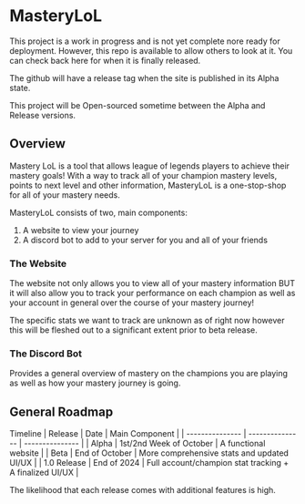 # MasteryLoL

This project is a work in progress and is not yet complete nore ready for deployment. However, this repo is available
to allow others to look at it. You can check back here for when it is finally released.

The github will have a release tag when the site is published in its Alpha state.

This project will be Open-sourced sometime between the Alpha and Release versions.

## Overview
Mastery LoL is a tool that allows league of legends players to achieve their mastery goals!
With a way to track all of your champion mastery levels, points to next level and other information,
MasteryLoL is a one-stop-shop for all of your mastery needs.

MasteryLoL consists of two, main components:
1. A website to view your journey
2. A discord bot to add to your server for you and all of your friends

### The Website
The website not only allows you to view all of your mastery information BUT it
will also allow you to track your performance on each champion as well as your account
in general over the course of your mastery journey!

The specific stats we want to track are unknown as of right now however this will be
fleshed out to a significant extent prior to beta release.

### The Discord Bot
Provides a general overview of mastery on the champions you are playing as well as how your
mastery journey is going.

## General Roadmap
Timeline
| Release | Date | Main Component |
| --------------- | --------------- | --------------- |
| Alpha | 1st/2nd Week of October | A functional website |
| Beta | End of October | More comprehensive stats and updated UI/UX |
| 1.0 Release | End of 2024 | Full account/champion stat tracking + A finalized UI/UX |

The likelihood that each release comes with additional features is high. 
